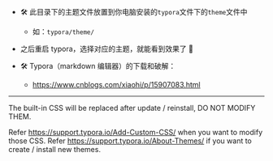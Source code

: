 - 🛠️ 此目录下的主题文件放置到你电脑安装的`typora`文件下的`theme`文件中
  - 如：`typora/theme/`
- 之后重启 typora，选择对应的主题，就能看到效果了 🚀

- 🛠️ Typora（markdown 编辑器）的下载和破解：
  - https://www.cnblogs.com/xiaohi/p/15907083.html

---

The built-in CSS will be replaced after update / reinstall, DO NOT MODIFY THEM.

Refer https://support.typora.io/Add-Custom-CSS/ when you want to modify those CSS.
Refer https://support.typora.io/About-Themes/ if you want to create / install new themes.
